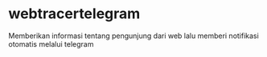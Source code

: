 # webtracertelegram

Memberikan informasi tentang pengunjung dari web lalu memberi notifikasi otomatis melalui telegram
